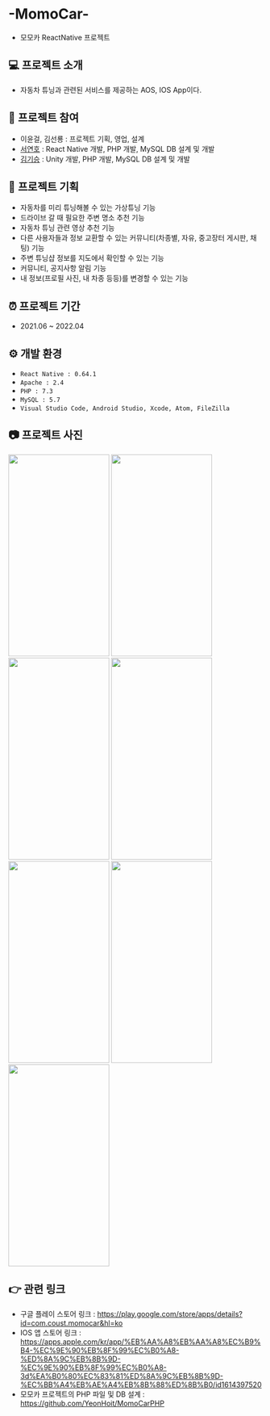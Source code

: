 # -MomoCar-
- 모모카 ReactNative 프로젝트

## 💻 프로젝트 소개
- 자동차 튜닝과 관련된 서비스를 제공하는 AOS, IOS App이다.

## 👤 프로젝트 참여
- 이윤걸, 김선룡 : 프로젝트 기획, 영업, 설계
- [서연호](https://github.com/YeonHoit) : React Native 개발, PHP 개발, MySQL DB 설계 및 개발
- [김기승](https://github.com/Giseung30) : Unity 개발, PHP 개발, MySQL DB 설계 및 개발

## 📑 프로젝트 기획
- 자동차를 미리 튜닝해볼 수 있는 가상튜닝 기능
- 드라이브 갈 때 필요한 주변 명소 추천 기능
- 자동차 튜닝 관련 영상 추천 기능
- 다른 사용자들과 정보 교환할 수 있는 커뮤니티(차종별, 자유, 중고장터 게시판, 채팅) 기능
- 주변 튜닝샵 정보를 지도에서 확인할 수 있는 기능
- 커뮤니티, 공지사항 알림 기능
- 내 정보(프로필 사진, 내 차종 등등)를 변경할 수 있는 기능

## ⏰ 프로젝트 기간
- 2021.06 ~ 2022.04

## ⚙ 개발 환경
- `React Native : 0.64.1`
- `Apache : 2.4`
- `PHP : 7.3`
- `MySQL : 5.7`
- `Visual Studio Code, Android Studio, Xcode, Atom, FileZilla`

## 📷 프로젝트 사진
<img src="https://user-images.githubusercontent.com/120333633/211866463-67c4a26d-e2c8-4e71-8c34-5fee886d3187.png"  width="200" height="400"/>
<img src="https://user-images.githubusercontent.com/120333633/211866846-9383c5ac-3883-414a-acc7-52af77cf625a.jpeg"  width="200" height="400"/>
<img src="https://user-images.githubusercontent.com/120333633/211866894-6276256a-59cd-4061-ae9f-fc3ff718a842.png"  width="200" height="400"/>
<img src="https://user-images.githubusercontent.com/120333633/211866967-76376292-f2bd-4bc2-8bfd-172d73c25dd9.png"  width="200" height="400"/>
<img src="https://user-images.githubusercontent.com/120333633/211866988-43c18094-5726-4a0b-933a-b6a51c80ee04.png"  width="200" height="400"/>
<img src="https://user-images.githubusercontent.com/120333633/211867033-7812375c-4f1d-4843-b3d5-d71ccbbfebc0.png"  width="200" height="400"/>
<img src="https://user-images.githubusercontent.com/120333633/211867092-b1485590-9ad3-46f1-9544-3c29b670945a.png"  width="200" height="400"/>

## 👉 관련 링크
- 구글 플레이 스토어 링크 : <https://play.google.com/store/apps/details?id=com.coust.momocar&hl=ko>
- IOS 앱 스토어 링크 : <https://apps.apple.com/kr/app/%EB%AA%A8%EB%AA%A8%EC%B9%B4-%EC%9E%90%EB%8F%99%EC%B0%A8-%ED%8A%9C%EB%8B%9D-%EC%9E%90%EB%8F%99%EC%B0%A8-3d%EA%B0%80%EC%83%81%ED%8A%9C%EB%8B%9D-%EC%BB%A4%EB%AE%A4%EB%8B%88%ED%8B%B0/id1614397520>
- 모모카 프로젝트의 PHP 파일 및 DB 설계 : <https://github.com/YeonHoit/MomoCarPHP>
